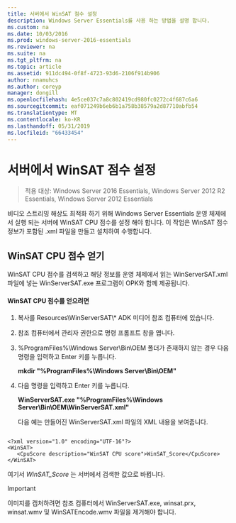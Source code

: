 ```yaml
---
title: 서버에서 WinSAT 점수 설정
description: Windows Server Essentials를 사용 하는 방법을 설명 합니다.
ms.custom: na
ms.date: 10/03/2016
ms.prod: windows-server-2016-essentials
ms.reviewer: na
ms.suite: na
ms.tgt_pltfrm: na
ms.topic: article
ms.assetid: 911dc494-0f8f-4723-93d6-2106f914b906
author: nnamuhcs
ms.author: coreyp
manager: dongill
ms.openlocfilehash: 4e5ce037c7a8c802419cd980fc0272c4f687c6a6
ms.sourcegitcommit: eaf071249b6eb6b1a758b38579a2d87710abfb54
ms.translationtype: MT
ms.contentlocale: ko-KR
ms.lasthandoff: 05/31/2019
ms.locfileid: "66433454"
---
```

# <a name="set-the-winsat-score-on-the-server"></a>서버에서 WinSAT 점수 설정

>적용 대상: Windows Server 2016 Essentials, Windows Server 2012 R2 Essentials, Windows Server 2012 Essentials

비디오 스트리밍 해상도 최적화 하기 위해 Windows Server Essentials 운영 체제에서 실행 되는 서버에 WinSAT CPU 점수를 설정 해야 합니다. 이 작업은 WinSAT 점수 정보가 포함된 .xml 파일을 만들고 설치하여 수행합니다.  
  
## <a name="obtain-the-winsat-cpu-score"></a>WinSAT CPU 점수 얻기  
 WinSAT CPU 점수를 검색하고 해당 정보를 운영 체제에서 읽는 WinServerSAT.xml 파일에 넣는 WinServerSAT.exe 프로그램이 OPK와 함께 제공됩니다.  
  
#### <a name="to-obtain-the-winsat-cpu-score"></a>WinSAT CPU 점수를 얻으려면  
  
1. 복사를 Resources\WinServerSAT\\* ADK 미디어 참조 컴퓨터에 있습니다.  
  
2. 참조 컴퓨터에서 관리자 권한으로 명령 프롬프트 창을 엽니다.  
  
3. %ProgramFiles%\Windows Server\Bin\OEM 폴더가 존재하지 않는 경우 다음 명령을 입력하고 Enter 키를 누릅니다.  
  
    **mkdir "%ProgramFiles%\Windows Server\Bin\OEM"**  
  
4. 다음 명령을 입력하고 Enter 키를 누릅니다.  
  
    **WinServerSAT.exe "%ProgramFiles%\Windows Server\Bin\OEM\WinServerSAT.xml"**  
  
   다음 예는 만들어진 WinServerSAT.xml 파일의 XML 내용을 보여줍니다.  
  
```  
  
<?xml version="1.0" encoding="UTF-16"?>  
<WinSAT>  
   <CpuScore description="WinSAT CPU score">WinSAT_Score</CpuScore>  
</WinSAT>  
```  
  
 여기서 *WinSAT_Score* 는 서버에서 검색한 값으로 바뀝니다.  
  
> [!IMPORTANT]
>  이미지를 캡처하려면 참조 컴퓨터에서 WinServerSAT.exe, winsat.prx, winsat.wmv 및 WinSATEncode.wmv 파일을 제거해야 합니다.
